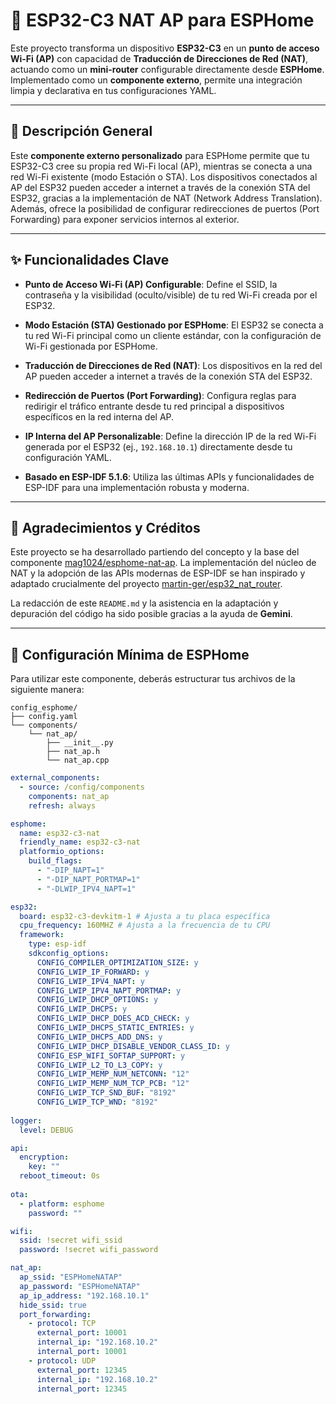 # 📡 ESP32-C3 NAT AP para ESPHome

Este proyecto transforma un dispositivo **ESP32-C3** en un **punto de acceso Wi-Fi (AP)** con capacidad de **Traducción de Direcciones de Red (NAT)**, actuando como un **mini-router** configurable directamente desde **ESPHome**. Implementado como un **componente externo**, permite una integración limpia y declarativa en tus configuraciones YAML.

---

## 📝 Descripción General

Este **componente externo personalizado** para ESPHome permite que tu ESP32-C3 cree su propia red Wi-Fi local (AP), mientras se conecta a una red Wi-Fi existente (modo Estación o STA). Los dispositivos conectados al AP del ESP32 pueden acceder a internet a través de la conexión STA del ESP32, gracias a la implementación de NAT (Network Address Translation). Además, ofrece la posibilidad de configurar redirecciones de puertos (Port Forwarding) para exponer servicios internos al exterior.

---

## ✨ Funcionalidades Clave

* **Punto de Acceso Wi-Fi (AP) Configurable**: Define el SSID, la contraseña y la visibilidad (oculto/visible) de tu red Wi-Fi creada por el ESP32.

* **Modo Estación (STA) Gestionado por ESPHome**: El ESP32 se conecta a tu red Wi-Fi principal como un cliente estándar, con la configuración de Wi-Fi gestionada por ESPHome.

* **Traducción de Direcciones de Red (NAT)**: Los dispositivos en la red del AP pueden acceder a internet a través de la conexión STA del ESP32.

* **Redirección de Puertos (Port Forwarding)**: Configura reglas para redirigir el tráfico entrante desde tu red principal a dispositivos específicos en la red interna del AP.

* **IP Interna del AP Personalizable**: Define la dirección IP de la red Wi-Fi generada por el ESP32 (ej., `192.168.10.1`) directamente desde tu configuración YAML.

* **Basado en ESP-IDF 5.1.6**: Utiliza las últimas APIs y funcionalidades de ESP-IDF para una implementación robusta y moderna.

---

## 🙏 Agradecimientos y Créditos

Este proyecto se ha desarrollado partiendo del concepto y la base del componente [mag1024/esphome-nat-ap](https://github.com/mag1024/esphome-nat-ap). La implementación del núcleo de NAT y la adopción de las APIs modernas de ESP-IDF se han inspirado y adaptado crucialmente del proyecto [martin-ger/esp32_nat_router](https://github.com/martin-ger/esp32_nat_router).

La redacción de este `README.md` y la asistencia en la adaptación y depuración del código ha sido posible gracias a la ayuda de **Gemini**.

---

## 🚀 Configuración Mínima de ESPHome

Para utilizar este componente, deberás estructurar tus archivos de la siguiente manera:

```
config_esphome/
├── config.yaml
└── components/
    └── nat_ap/
        ├── __init__.py
        ├── nat_ap.h
        └── nat_ap.cpp
```

```yaml
external_components:
  - source: /config/components
    components: nat_ap
    refresh: always

esphome:
  name: esp32-c3-nat
  friendly_name: esp32-c3-nat
  platformio_options:
    build_flags:
      - "-DIP_NAPT=1"
      - "-DIP_NAPT_PORTMAP=1"
      - "-DLWIP_IPV4_NAPT=1"

esp32:
  board: esp32-c3-devkitm-1 # Ajusta a tu placa específica
  cpu_frequency: 160MHZ # Ajusta a la frecuencia de tu CPU
  framework:
    type: esp-idf
    sdkconfig_options:
      CONFIG_COMPILER_OPTIMIZATION_SIZE: y
      CONFIG_LWIP_IP_FORWARD: y
      CONFIG_LWIP_IPV4_NAPT: y
      CONFIG_LWIP_IPV4_NAPT_PORTMAP: y
      CONFIG_LWIP_DHCP_OPTIONS: y
      CONFIG_LWIP_DHCPS: y
      CONFIG_LWIP_DHCP_DOES_ACD_CHECK: y
      CONFIG_LWIP_DHCPS_STATIC_ENTRIES: y
      CONFIG_LWIP_DHCPS_ADD_DNS: y
      CONFIG_LWIP_DHCP_DISABLE_VENDOR_CLASS_ID: y
      CONFIG_ESP_WIFI_SOFTAP_SUPPORT: y
      CONFIG_LWIP_L2_TO_L3_COPY: y
      CONFIG_LWIP_MEMP_NUM_NETCONN: "12"
      CONFIG_LWIP_MEMP_NUM_TCP_PCB: "12"
      CONFIG_LWIP_TCP_SND_BUF: "8192"
      CONFIG_LWIP_TCP_WND: "8192"
 
logger:
  level: DEBUG 

api:
  encryption:
    key: "" 
  reboot_timeout: 0s
    
ota:
  - platform: esphome
    password: "" 

wifi:
  ssid: !secret wifi_ssid
  password: !secret wifi_password

nat_ap:
  ap_ssid: "ESPHomeNATAP"
  ap_password: "ESPHomeNATAP"
  ap_ip_address: "192.168.10.1"
  hide_ssid: true
  port_forwarding:
    - protocol: TCP
      external_port: 10001
      internal_ip: "192.168.10.2"
      internal_port: 10001
    - protocol: UDP
      external_port: 12345
      internal_ip: "192.168.10.2"
      internal_port: 12345
```

